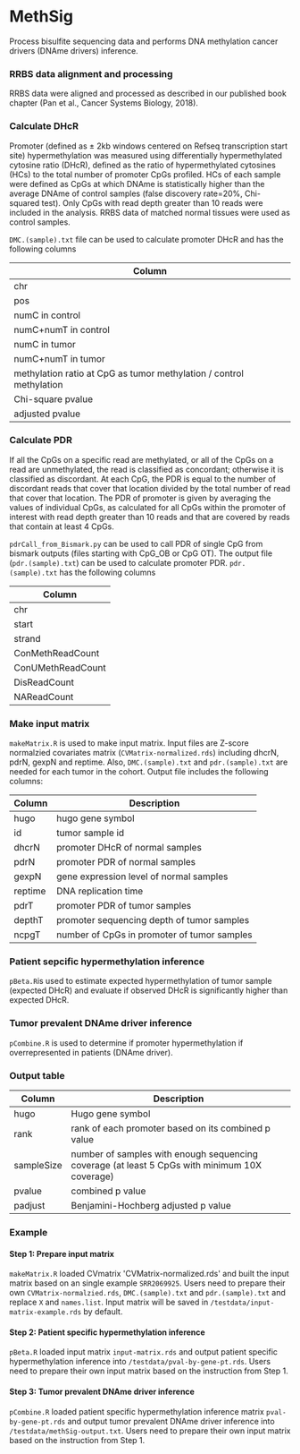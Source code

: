 # MethSig
Process bisulfite sequencing data and performs DNA methylation cancer drivers (DNAme drivers) inference.

### RRBS data alignment and processing
RRBS data were aligned and processed as described in our published book chapter (Pan et al., Cancer Systems Biology, 2018).

### Calculate DHcR
Promoter (defined as ± 2kb windows centered on Refseq transcription start site) hypermethylation was measured using differentially hypermethylated cytosine ratio (DHcR), defined as the ratio of hypermethylated cytosines (HCs) to the total number of promoter CpGs profiled. HCs of each sample were defined as CpGs at which DNAme is statistically higher than the average DNAme of control samples (false discovery rate=20%, Chi-squared test). Only CpGs with read depth greater than 10 reads were included in the analysis. RRBS data of matched normal tissues were used as control samples. 

`DMC.(sample).txt` file can be used to calculate promoter DHcR and has the following columns

| Column |
| ------ |
| chr |
| pos |
| numC in control |
| numC+numT in control |
| numC in tumor |
| numC+numT in tumor |
| methylation ratio at CpG as tumor methylation / control methylation |
| Chi-square pvalue |
| adjusted pvalue |

### Calculate PDR
If all the CpGs on a specific read are methylated, or all of the CpGs on a read are unmethylated, the read is classified as concordant; otherwise it is classified as discordant. At each CpG, the PDR is equal to the number of discordant reads that cover that location divided by the total number of read that cover that location. The PDR of promoter is given by averaging the values of individual CpGs, as calculated for all CpGs within the promoter of interest with read depth greater than 10 reads and that are covered by reads that contain at least 4 CpGs.

`pdrCall_from_Bismark.py` can be used to call PDR of single CpG from bismark outputs (files starting with CpG_OB or CpG OT). The output file (`pdr.(sample).txt`) can be used to calculate promoter PDR. `pdr.(sample).txt` has the following columns

| Column |
| ------ |
| chr |
| start |
| strand |
| ConMethReadCount |
| ConUMethReadCount |
| DisReadCount |
| NAReadCount |

### Make input matrix
`makeMatrix.R` is used to make input matrix. Input files are Z-score normalzied covariates matrix (`CVMatrix-normalized.rds`) including dhcrN, pdrN, gexpN and reptime. Also, `DMC.(sample).txt` and `pdr.(sample).txt` are needed for each tumor in the cohort. Output file includes the following columns:

| Column | Description |
| ------ | ----------- |
| hugo | hugo gene symbol |
| id | tumor sample id |
| dhcrN | promoter DHcR of normal samples |
| pdrN | promoter PDR of normal samples |
| gexpN | gene expression level of normal samples |
| reptime | DNA replication time |
| pdrT | promoter PDR of tumor samples |
| depthT | promoter sequencing depth of tumor samples |
| ncpgT | number of CpGs in promoter of tumor samples |

### Patient sepcific hypermethylation inference
`pBeta.R`is used to estimate expected hypermethylation of tumor sample (expected DHcR) and evaluate if observed DHcR is significantly higher than expected DHcR.

### Tumor prevalent DNAme driver inference
`pCombine.R` is used to determine if promoter hypermethylation if overrepresented in patients (DNAme driver).

### Output table
| Column | Description |
| ------ | ----------- |
| hugo | Hugo gene symbol |
| rank | rank of each promoter based on its combined p value |
| sampleSize | number of samples with enough sequencing coverage (at least 5 CpGs with minimum 10X coverage) |
| pvalue | combined p value |
| padjust | Benjamini-Hochberg adjusted p value |

### Example
#### Step 1: Prepare input matrix

`makeMatrix.R` loaded CVmatrix 'CVMatrix-normalized.rds' and built the input matrix based on an single example `SRR2069925`. Users need to prepare their own `CVMatrix-normalzied.rds`, `DMC.(sample).txt` and `pdr.(sample).txt` and replace `X` and `names.list`. Input matrix will be saved in `/testdata/input-matrix-example.rds` by default.

#### Step 2: Patient specific hypermethylation inference
`pBeta.R` loaded input matrix `input-matrix.rds` and output patient specific hypermethylation inference into `/testdata/pval-by-gene-pt.rds`. Users need to prepare their own input matrix based on the instruction from Step 1.

#### Step 3: Tumor prevalent DNAme driver inference
`pCombine.R` loaded patient specific hypermethylation inference matrix `pval-by-gene-pt.rds` and output tumor prevalent DNAme driver inference into `/testdata/methSig-output.txt`. Users need to prepare their own input matrix based on the instruction from Step 1.
